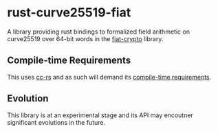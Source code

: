 # rust-curve25519-fiat

A library providing rust bindings to formalized field arithmetic on
curve25519 over 64-bit words in the [fiat-crypto](https://github.com/mit-plv/fiat-crypto) library.


## Compile-time Requirements

This uses [cc-rs](https://github.com/alexcrichton/cc-rs) and as such will
demand its [compile-time requirements](https://github.com/alexcrichton/cc-rs#compile-time-requirements).

## Evolution

This library is at an experimental stage and its API may encoutner
significant evolutions in the future.
